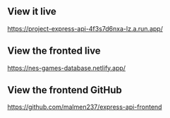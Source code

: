 ## View it live

https://project-express-api-4f3s7d6nxa-lz.a.run.app/

## View the fronted live

https://nes-games-database.netlify.app/

## View the frontend GitHub

https://github.com/malmen237/express-api-frontend
